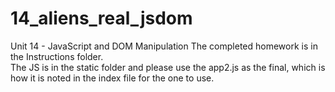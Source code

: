 # 14_aliens_real_jsdom
Unit 14 - JavaScript and DOM Manipulation
The completed homework is in the Instructions folder.  
The JS is in the static folder and please use the app2.js as the final, which is how it is noted in the index file for the one to use.
